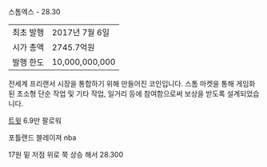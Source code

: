 스톰엑스 - 28.30

|||
|---|---|
|최초 발행|2017년 7월 6일|
|시가 총액|2745.7억원|
|발행 한도|10,000,000,000|

전세계 프리랜서 시장을 통합하기 위해 만들어진 코인입니다. 스톰 마켓을 통해 게임화된 초소형 단순 작업 및 기타 작업, 일거리 등에 참여함으로써 보상을 받도록 설계되었습니다.

[트윗](
    https://twitter.com/stormxio?ref_src=twsrc%5Etfw%7Ctwcamp%5Eembeddedtimeline%7Ctwterm%5Eurl%3Ahttps%3A%2F%2Ftwitter.com%2Fstormxio%7Ctwgr%5EeyJ0ZndfZXhwZXJpbWVudHNfY29va2llX2V4cGlyYXRpb24iOnsiYnVja2V0IjoxMjA5NjAwLCJ2ZXJzaW9uIjpudWxsfSwidGZ3X2hvcml6b25fdHdlZXRfZW1iZWRfOTU1NSI6eyJidWNrZXQiOiJodGUiLCJ2ZXJzaW9uIjpudWxsfSwidGZ3X3NwYWNlX2NhcmQiOnsiYnVja2V0Ijoib2ZmIiwidmVyc2lvbiI6bnVsbH19&ref_url=https%3A%2F%2Fupbit.com%2Fexchange%3Fcode%3DCRIX.UPBIT.KRW-XEM) 6.9만 팔로워



포틀랜드 블레이져 nba

17원 밑 저점 위로 쭉 상승 해서 28.300
